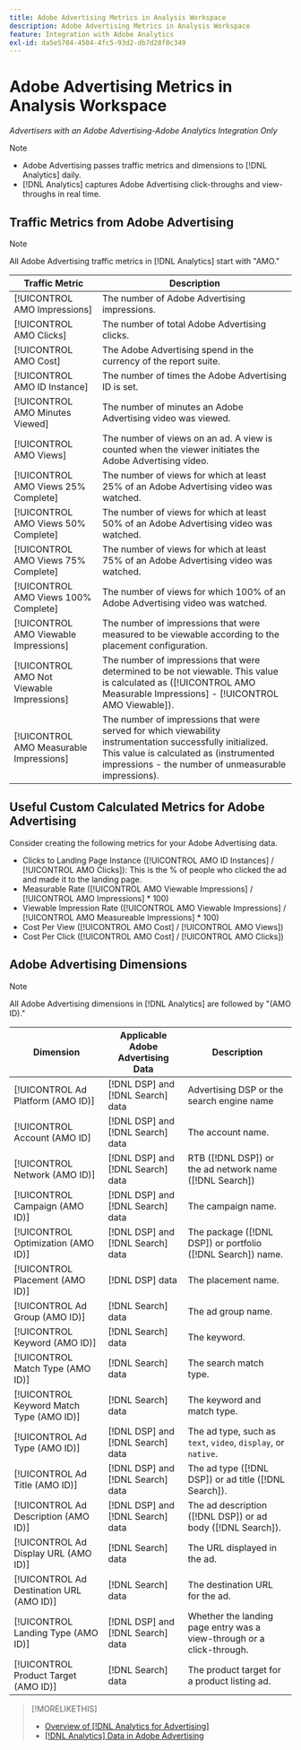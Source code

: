 ```yaml
---
title: Adobe Advertising Metrics in Analysis Workspace
description: Adobe Advertising Metrics in Analysis Workspace
feature: Integration with Adobe Analytics
exl-id: da5e5704-4504-4fc5-93d2-db7d28f0c349
---
```

# Adobe Advertising Metrics in Analysis Workspace

*Advertisers with an Adobe Advertising-Adobe Analytics Integration Only*

>[!NOTE]
>
>* Adobe Advertising passes traffic metrics and dimensions to [!DNL Analytics] daily.
>* [!DNL Analytics] captures Adobe Advertising click-throughs and view-throughs in real time.

## Traffic Metrics from Adobe Advertising

>[!NOTE]
>
>All Adobe Advertising traffic metrics in [!DNL Analytics] start with "AMO."

| Traffic Metric | Description |
| -------------- | ----------- |
| [!UICONTROL AMO Impressions] | The number of Adobe Advertising impressions. |
| [!UICONTROL AMO Clicks] | The number of total Adobe Advertising clicks. |
| [!UICONTROL AMO Cost] | The Adobe Advertising spend in the currency of the report suite. |
| [!UICONTROL AMO ID Instance] | The number of times the Adobe Advertising ID is set. |
| [!UICONTROL AMO Minutes Viewed] | The number of minutes an Adobe Advertising video was viewed. |
| [!UICONTROL AMO Views] | The number of views on an ad. A view is counted when the viewer initiates the Adobe Advertising video. |
| [!UICONTROL AMO Views 25% Complete] | The number of views for which at least 25% of an Adobe Advertising video was watched. |
| [!UICONTROL AMO Views 50% Complete] | The number of views for which at least 50% of an Adobe Advertising video was watched. |
| [!UICONTROL AMO Views 75% Complete] | The number of views for which at least 75% of an Adobe Advertising video was watched. |
| [!UICONTROL AMO Views 100% Complete] | The number of views for which 100% of an Adobe Advertising video was watched. |
| [!UICONTROL AMO Viewable Impressions] | The number of impressions that were measured to be viewable according to the placement configuration. |
| [!UICONTROL AMO Not Viewable Impressions] | The number of impressions that were determined to be not viewable. This value is calculated as ([!UICONTROL AMO Measurable Impressions] - [!UICONTROL AMO Viewable]). |
| [!UICONTROL AMO Measurable Impressions] | The number of impressions that were served for which viewability instrumentation successfully initialized. This value is calculated as (instrumented impressions - the number of unmeasurable impressions). |

## Useful Custom Calculated Metrics for Adobe Advertising

Consider creating the following metrics for your Adobe Advertising data.

* Clicks to Landing Page Instance ([!UICONTROL AMO ID Instances] / [!UICONTROL AMO Clicks]): This is the % of people who clicked the ad and made it to the landing page.
* Measurable Rate ([!UICONTROL AMO Viewable Impressions] / [!UICONTROL AMO Impressions] * 100)
* Viewable Impression Rate ([!UICONTROL AMO Viewable Impressions] / [!UICONTROL AMO Measureable Impressions] * 100)
* Cost Per View ([!UICONTROL AMO Cost] / [!UICONTROL AMO Views])
* Cost Per Click ([!UICONTROL AMO Cost] / [!UICONTROL AMO Clicks])

## Adobe Advertising Dimensions

>[!NOTE]
>
>All Adobe Advertising dimensions in [!DNL Analytics] are followed by "(AMO ID)."

| Dimension | Applicable Adobe Advertising Data  | Description |
| ----------- | ---------- | ---------- |
| [!UICONTROL Ad Platform (AMO ID)] | [!DNL DSP] and [!DNL Search] data | Advertising DSP or the search engine name |
| [!UICONTROL Account (AMO ID] | [!DNL DSP] and [!DNL Search] data | The account name. |
| [!UICONTROL Network (AMO ID)] | [!DNL DSP] and [!DNL Search] data | RTB ([!DNL DSP]) or the ad network name ([!DNL Search]) |
| [!UICONTROL Campaign (AMO ID)] | [!DNL DSP] and [!DNL Search] data | The campaign name. |
| [!UICONTROL Optimization (AMO ID)] | [!DNL DSP] and [!DNL Search] data | The package ([!DNL DSP]) or portfolio ([!DNL Search]) name. |
| [!UICONTROL Placement (AMO ID)] | [!DNL DSP] data | The placement name. |
| [!UICONTROL Ad Group (AMO ID)] | [!DNL Search] data | The ad group name. |
| [!UICONTROL Keyword (AMO ID)] | [!DNL Search] data | The keyword. |
| [!UICONTROL Match Type (AMO ID)] | [!DNL Search] data | The search match type. |
| [!UICONTROL Keyword Match Type (AMO ID)] | [!DNL Search] data | The keyword and match type. |
| [!UICONTROL Ad Type (AMO ID)] | [!DNL DSP] and [!DNL Search] data | The ad type, such as `text`, `video`, `display`, or `native`. |
| [!UICONTROL Ad Title (AMO ID)] | [!DNL DSP] and [!DNL Search] data |The ad type ([!DNL DSP]) or ad title ([!DNL Search]). |
| [!UICONTROL Ad Description (AMO ID)] | [!DNL DSP] and [!DNL Search] data | The ad description ([!DNL DSP]) or ad body ([!DNL Search]). |
| [!UICONTROL Ad Display URL (AMO ID)] | [!DNL Search] data | The URL displayed in the ad. |
| [!UICONTROL Ad Destination URL (AMO ID)] | [!DNL Search] data | The destination URL for the ad. |
| [!UICONTROL Landing Type (AMO ID)] | [!DNL DSP] and [!DNL Search] data | Whether the landing page entry was a view-through or a click-through. |
| [!UICONTROL Product Target (AMO ID)] | [!DNL Search] data | The product target for a product listing ad. |

>[!MORELIKETHIS]
>
>* [Overview of [!DNL Analytics for Advertising]](overview.md)
>* [[!DNL Analytics] Data in Adobe Advertising](/help/integrations/analytics/analytics-data-in-advertising.md)
